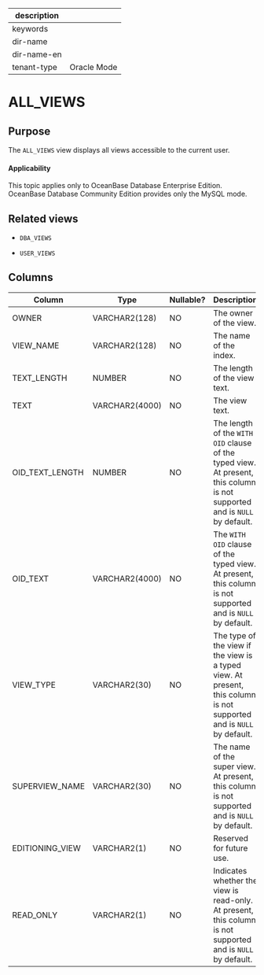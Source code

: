 |description||
|---|---|
|keywords||
|dir-name||
|dir-name-en||
|tenant-type|Oracle Mode|

# ALL_VIEWS

## Purpose

The `ALL_VIEWS` view displays all views accessible to the current user.

  <main id="notice" >
    <h4>Applicability</h4>
    <p>This topic applies only to OceanBase Database Enterprise Edition. OceanBase Database Community Edition provides only the MySQL mode. </p>
  </main>

## Related views

* `DBA_VIEWS`

* `USER_VIEWS`

## Columns

| **Column** | **Type** | **Nullable?** | **Description** |
|-----------------|----------------|----------------|----------------------------------------------|
| OWNER | VARCHAR2(128) | NO | The owner of the view. |
| VIEW_NAME | VARCHAR2(128) | NO | The name of the index. |
| TEXT_LENGTH | NUMBER | NO | The length of the view text.  |
| TEXT | VARCHAR2(4000) | NO | The view text. |
| OID_TEXT_LENGTH | NUMBER | NO | The length of the `WITH OID` clause of the typed view. At present, this column is not supported and is `NULL` by default. |
| OID_TEXT | VARCHAR2(4000) | NO | The `WITH OID` clause of the typed view. At present, this column is not supported and is `NULL` by default. |
| VIEW_TYPE | VARCHAR2(30) | NO | The type of the view if the view is a typed view. At present, this column is not supported and is `NULL` by default. |
| SUPERVIEW_NAME | VARCHAR2(30) | NO | The name of the super view. At present, this column is not supported and is `NULL` by default. |
| EDITIONING_VIEW | VARCHAR2(1) | NO | Reserved for future use.  |
| READ_ONLY | VARCHAR2(1) | NO | Indicates whether the view is read-only. At present, this column is not supported and is `NULL` by default. |
